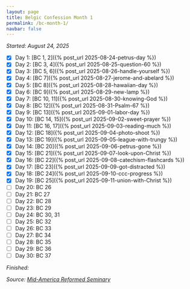 ```yaml
---
layout: page
title: Belgic Confession Month 1
permalink: /bc-month-1/
navbar: false
---
```


*Started: August 24, 2025*

- [x] Day 1: [BC 1, 2]({% post_url 2025-08-24-petrus-day %})
- [x] Day 2: [BC 3, 4]({% post_url 2025-08-25-question-60 %})
- [x] Day 3: [BC 5, 6]({% post_url 2025-08-26-handle-yourself %})
- [x] Day 4: [BC 7]({% post_url 2025-08-27-jerome-and-abelard %})
- [x] Day 5: [BC 8]({% post_url 2025-08-28-hawaiian-day %})
- [x] Day 6: [BC 9]({% post_url 2025-08-29-new-lamp %})
- [x] Day 7: [BC 10, 11]({% post_url 2025-08-30-knowing-God %})
- [x] Day 8: [BC 12]({% post_url 2025-08-31-Psalm-67 %})
- [x] Day 9: [BC 13]({% post_url 2025-09-01-labor-day %})
- [x] Day 10: [BC 14, 15]({% post_url 2025-09-02-sweet-prayer %})
- [x] Day 11: [BC 16, 17]({% post_url 2025-09-03-reading-much %})
- [x] Day 12: [BC 18]({% post_url 2025-09-04-photo-shoot %})
- [x] Day 13: [BC 19]({% post_url 2025-09-05-league-with-trungy %})
- [x] Day 14: [BC 20]({% post_url 2025-09-06-petrus-gone %})
- [x] Day 15: [BC 21]({% post_url 2025-09-07-look-upon-Christ %})
- [x] Day 16: [BC 22]({% post_url 2025-09-08-catechism-flashcards %})
- [x] Day 17: [BC 23]({% post_url 2025-09-09-got-distracted %})
- [x] Day 18: [BC 24]({% post_url 2025-09-10-ccc-progress %})
- [x] Day 19: [BC 25]({% post_url 2025-09-11-union-with-Christ %})
- [ ] Day 20: BC 26
- [ ] Day 21: BC 27
- [ ] Day 22: BC 28
- [ ] Day 23: BC 29
- [ ] Day 24: BC 30, 31
- [ ] Day 25: BC 32
- [ ] Day 26: BC 33
- [ ] Day 27: BC 34
- [ ] Day 28: BC 35
- [ ] Day 29: BC 36
- [ ] Day 30: BC 37

*Finished:*

*Source:* [*Mid-America Reformed Seminary*](https://s3.us-west-1.amazonaws.com/blog.swang.cloud/reformed-standards-monthly.pdf)